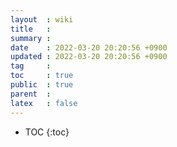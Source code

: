 ```yaml
---
layout  : wiki
title   : 
summary : 
date    : 2022-03-20 20:20:56 +0900
updated : 2022-03-20 20:20:56 +0900
tag     : 
toc     : true
public  : true
parent  : 
latex   : false
---
```

* TOC
{:toc}

# 
